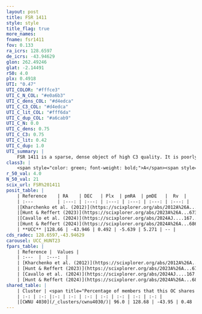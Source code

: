 ```yaml
---
layout: post
title: FSR 1411
style: style
title_flag: true
more_names: 
fname: fsr1411
fov: 0.133
ra_icrs: 128.6597
de_icrs: -43.94629
glon: 262.49246
glat: -2.14491
r50: 4.0
plx: 0.4918
UTI: "0.47"
UTI_COLOR: "#fffce3"
UTI_C_N_COL: "#e0a6b3"
UTI_C_dens_COL: "#d4edca"
UTI_C_C3_COL: "#d4edca"
UTI_C_lit_COL: "#fff6da"
UTI_C_dup_COL: "#a6cab9"
UTI_C_N: 0.0
UTI_C_dens: 0.75
UTI_C_C3: 0.75
UTI_C_lit: 0.42
UTI_C_dup: 1.0
UTI_summary: |
    FSR 1411 is a sparse, dense object of high C3 quality. It is poorly studied in the literature. This object shares a large percentage of members with a later reported entry.<br><br><span style="color: #99180f; font-weight: bold;">Warning: </span>contains less than 25 stars with <i>P>0.5</i> estimated.
class3: |
    <span style="color: green; font-weight: bold;">A</span><span style="color: #FFC300; font-weight: bold;">B</span>
r_50_val: 4.0
N_50_val: 21
scix_url: FSR%201411
posit_table: |
    | Reference    | RA    | DEC   | Plx  | pmRA  | pmDE   |  Rv  |
    | :---         | :---: | :---: | :---: | :---: | :---: | :---: |
    |[Kharchenko et al. (2012)](https://scixplorer.org/abs/2012A%26A...543A.156K) | 128.595 | -43.86 | -- | -3.67 | 2.37 | -- |
    |[Hunt & Reffert (2023)](https://scixplorer.org/abs/2023A%26A...673A.114H) | 128.674 | -43.954 | 0.496 | -5.639 | 5.301 | -- |
    |[Cavallo et al. (2024)](https://scixplorer.org/abs/2024AJ....167...12C) | 128.69 | -43.924 | 0.497 | -- | -- | -- |
    |[Hunt & Reffert (2024)](https://scixplorer.org/abs/2024A%26A...686A..42H) | 128.674 | -43.954 | 0.496 | -5.639 | 5.301 | -- |
    | **UCC** |128.66 | -43.946 | 0.492 | -5.639 | 5.271 | -- | 
cds_radec: 128.6597,-43.94629
carousel: UCC_HUNT23
fpars_table: |
    | Reference |  Values |
    | :---  |  :---:  |
    | [Kharchenko et al. (2012)](https://scixplorer.org/abs/2012A%26A...543A.156K) | `e_bv=0.625, distance=912, log_age=7.5` |
    | [Hunt & Reffert (2023)](https://scixplorer.org/abs/2023A%26A...673A.114H) | `AV50=2.42, diffAV50=1.563, MOD50=11.392, logAge50=7.563` |
    | [Cavallo et al. (2024)](https://scixplorer.org/abs/2024AJ....167...12C) | `AV50=2.82, dMod50=11.4, logAge50=7.76, [Fe/H]50=-0.3` |
    | [Hunt & Reffert (2024)](https://scixplorer.org/abs/2024A%26A...686A..42H) | `MassJ=151.417` |
shared_table: |
    | Cluster | <span title="Percentage of members that this OC shares with the ones listed">%</span>   | RA   | DEC   | Plx   | pmRA  | pmDE  | Rv | UTI |
    | :-: | :-: |:-: | :-: | :-: | :-: | :-: | :-: | :-: |
    |[CWNU 4030](/_clusters/cwnu4030/)| 96.0 | 128.68 | -43.95 | 0.48 | -5.64 | 5.27 | -- |0.07 |
---
```

